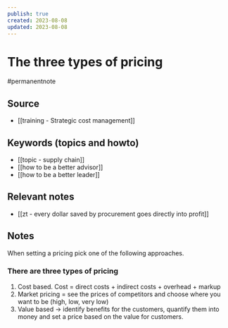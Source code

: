 ```yaml
---
publish: true
created: 2023-08-08
updated: 2023-08-08
---
```


# The three types of pricing

#permanentnote

## Source
- [[training - Strategic cost management]]

## Keywords (topics and howto)
- [[topic - supply chain]]
- [[how to be a better advisor]]
- [[how to be a better leader]]
## Relevant notes
- [[zt - every dollar saved by procurement goes directly into profit]]

## Notes
When setting a pricing pick one of the following approaches.

### There are three types of pricing
1. Cost based. Cost = direct costs + indirect costs + overhead + markup
2. Market pricing = see the prices of competitors and choose where you want to be (high, low, very low)
3. Value based -> identify benefits for the customers, quantify them into money and set a price based on the value for customers. 